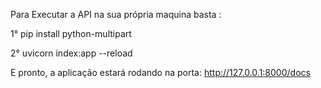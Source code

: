 Para Executar a API na sua própria maquina basta :
 
1° 
pip install python-multipart

2°
uvicorn index:app --reload

E pronto, a aplicação estará rodando na porta: http://127.0.0.1:8000/docs
